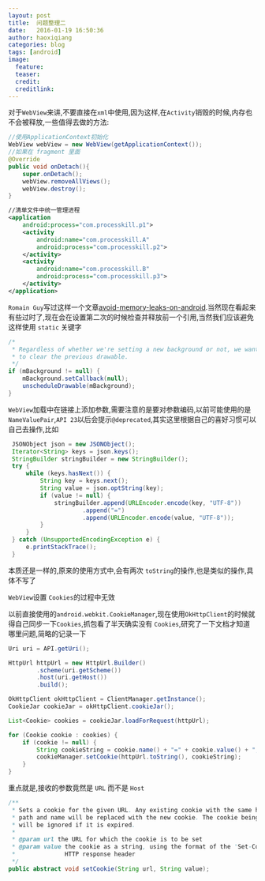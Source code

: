```yaml
---
layout: post
title:  问题整理二
date:   2016-01-19 16:50:36
author: haoxiqiang
categories: blog
tags: [android]
image:
  feature:
  teaser:
  credit:
  creditlink:
---
```

对于`WebView`来讲,不要直接在`xml`中使用,因为这样,在`Activity`销毁的时候,内存也不会被释放,一些值得去做的方法:
``` java
//使用ApplicationContext初始化
WebView webView = new WebView(getApplicationContext());
//如果在 fragment 里面
@Override
public void onDetach(){
    super.onDetach();
    webView.removeAllViews();
    webView.destroy();
}
```
``` xml
//清单文件中统一管理进程
<application
    android:process="com.processkill.p1">
    <activity
        android:name="com.processkill.A"
        android:process="com.processkill.p2">
    </activity>
    <activity
        android:name="com.processkill.B"
        android:process="com.processkill.p3">
    </activity>
</application>
```


<!-- more -->

`Romain Guy`写过这样一个文章[avoid-memory-leaks-on-android](http://www.curious-creature.com/2008/12/18/avoid-memory-leaks-on-android/).当然现在看起来有些过时了,现在会在设置第二次的时候检查并释放前一个引用,当然我们应该避免这样使用 `static` 关键字

``` java
/*
 * Regardless of whether we're setting a new background or not, we want
 * to clear the previous drawable.
 */
if (mBackground != null) {
    mBackground.setCallback(null);
    unscheduleDrawable(mBackground);
}
```


`WebView`加载中在链接上添加参数,需要注意的是要对参数编码,以前可能使用的是`NameValuePair`,`API 23`以后会提示`@deprecated`,其实这里根据自己的喜好习惯可以自己去操作,比如
``` java
 JSONObject json = new JSONObject();
 Iterator<String> keys = json.keys();
 StringBuilder stringBuilder = new StringBuilder();
 try {
     while (keys.hasNext()) {
         String key = keys.next();
         String value = json.optString(key);
         if (value != null) {
             stringBuilder.append(URLEncoder.encode(key, "UTF-8"))
                     .append("=")
                     .append(URLEncoder.encode(value, "UTF-8"));
         }
     }
 } catch (UnsupportedEncodingException e) {
     e.printStackTrace();
 }
```
本质还是一样的,原来的使用方式中,会有两次 `toString`的操作,也是类似的操作,具体不写了

`WebView`设置 `Cookies`的过程中无效

以前直接使用的`android.webkit.CookieManager`,现在使用`OkHttpClient`的时候就得自己同步一下`Cookies`,抓包看了半天确实没有 `Cookies`,研究了一下文档才知道哪里问题,简略的记录一下
``` java
Uri uri = API.getUri();

HttpUrl httpUrl = new HttpUrl.Builder()
        .scheme(uri.getScheme())
        .host(uri.getHost())
        .build();

OkHttpClient okHttpClient = ClientManager.getInstance();
CookieJar cookieJar = okHttpClient.cookieJar();

List<Cookie> cookies = cookieJar.loadForRequest(httpUrl);

for (Cookie cookie : cookies) {
    if (cookie != null) {
        String cookieString = cookie.name() + "=" + cookie.value() + "; domain=" + cookie.domain();
        cookieManager.setCookie(httpUrl.toString(), cookieString);
    }
}
```
重点就是,接收的参数竟然是 `URL` 而不是 `Host`
``` java
/**
 * Sets a cookie for the given URL. Any existing cookie with the same host,
 * path and name will be replaced with the new cookie. The cookie being set
 * will be ignored if it is expired.
 *
 * @param url the URL for which the cookie is to be set
 * @param value the cookie as a string, using the format of the 'Set-Cookie'
 *              HTTP response header
 */
public abstract void setCookie(String url, String value);
```